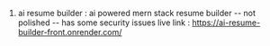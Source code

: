 1. ai resume builder : ai powered mern stack resume builder -- not polished -- has some security issues live link : https://ai-resume-builder-front.onrender.com/
